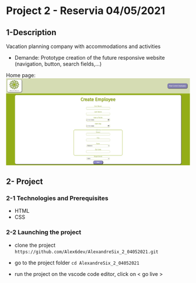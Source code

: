 # Project 2 - Reservia  04/05/2021

## 1-Description
Vacation planning company with accommodations and activities
 
- Demande: 
Prototype creation of the future responsive website (navigation, button, search fields,...)


Home page:
<img src='https://github.com/Alex6dev/AlexandreSix_14_04032022/blob/main/src/assets/CaptureDecranForm.png' alt="screenshot"/>


## 2- Project

### 2-1 Technologies and Prerequisites
- HTML
- CSS

### 2-2 Launching the project


- clone the project 
`https://github.com/Alex6dev/AlexandreSix_2_04052021.git` 

- go to the project folder 
`cd AlexandreSix_2_04052021`

- run the project 
on the vscode code editor, click on < go live >
